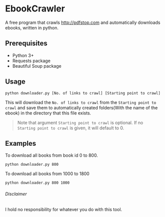 # EbookCrawler

A free program that crawls http://pdfstop.com and automatically downloads ebooks, written in python.

## Prerequisites

* Python 3+
* Requests package
* Beautiful Soup package

## Usage

`python downloader.py [No. of links to crawl] [Starting point to crawl]`

This will download the `No. of links to crawl` from the `Starting point to crawl` and save them to automatically created folders(With the name of the ebook) in the directory that this file exists.

> Note that argument `Starting point to crawl` is optional. If no `Starting point to crawl` is given, it will default to 0.

## Examples

To download all books from book id 0 to 800.

`python downloader.py 800`

To download all books from 1000 to 1800

`python downloader.py 800 1000`

###### Disclaimer

I hold no responsibility for whatever you do with this tool.
